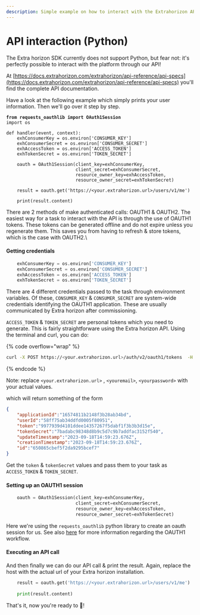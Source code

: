 ```yaml
---
description: Simple example on how to interact with the Extrahorizon API using python
---
```


# API interaction (Python)

The Extra horizon SDK currently does not support Python, but fear not: it's perfectly possible to interact with the platform through our API!

At [https://docs.extrahorizon.com/extrahorizon/api-reference/api-specs](https://docs.extrahorizon.com/extrahorizon/api-reference/api-specs) you'll find the complete API documentation.

Have a look at the following example which simply prints your user information. Then we'll go over it step by step.

<pre class="language-python" data-line-numbers><code class="lang-python"><strong>from requests_oauthlib import OAuth1Session
</strong>import os

def handler(event, context):
    exhConsumerKey = os.environ['CONSUMER_KEY']
    exhConsumerSecret = os.environ['CONSUMER_SECRET']
    exhAccessToken = os.environ['ACCESS_TOKEN']
    exhTokenSecret = os.environ['TOKEN_SECRET']

    oauth = OAuth1Session(client_key=exhConsumerKey,
                          client_secret=exhConsumerSecret,
                          resource_owner_key=exhAccessToken,
                          resource_owner_secret=exhTokenSecret)

    result = oauth.get('https://&#x3C;your.extrahorizon.url>/users/v1/me')
    
    print(result.content)
</code></pre>

There are 2 methods of make authenticated calls: OAUTH1 & OAUTH2. The easiest way for a task to interact with the API is through the use of OAUTH1 tokens. These tokens can be generated offline and do not expire unless you regenerate them. This saves you from having to refresh & store tokens, which is the case with OAUTH2.\\

#### Getting credentials

```python
    exhConsumerKey = os.environ['CONSUMER_KEY']
    exhConsumerSecret = os.environ['CONSUMER_SECRET']
    exhAccessToken = os.environ['ACCESS_TOKEN']
    exhTokenSecret = os.environ['TOKEN_SECRET']
```

There are 4 different credentials passed to the task through environment variables. Of these, `CONSUMER_KEY` & `CONSUMER_SECRET` are system-wide credentials identifying the OAUTH1 application. These are usually communicated by Extra horizon after commissioning.

`ACCESS_TOKEN` & `TOKEN_SECRET` are personal tokens which you need to generate. This is fairly straightforware using the Extra horizon API. Using the terminal and curl, you can do:

{% code overflow="wrap" %}
```bash
curl -X POST https://<your.extrahorizon.url>/auth/v2/oauth1/tokens  -H 'Content-Type: application/json' -d '{ "email": "<youremail>", "password": "<yourpassword>" }'
```
{% endcode %}

Note: replace `<your.extrahorizon.url>` , `<youremail>`, `<yourpassword>` with your actual values.

which will return something of the form

```json
{
    "applicationId":"16574811b2148f3b28ab34bd",
    "userId":"58ff75ab34ddfd0005f80951",
    "token":"9977939d4101ddee14357267f5dabf1f3b3b3d15e",
    "tokenSecret":"7badabc98348d8b9c5d7c9b7addfac3152f540",
    "updateTimestamp":"2023-09-18T14:59:23.676Z",
    "creationTimestamp":"2023-09-18T14:59:23.676Z",
    "id":"650865cbef5f2da9295bcef7"
}
```

Get the `token` & `tokenSecret` values and pass them to your task as `ACCESS_TOKEN` & `TOKEN_SECRET`.

#### Setting up an OAUTH1 session

```python
    oauth = OAuth1Session(client_key=exhConsumerKey,
                          client_secret=exhConsumerSecret,
                          resource_owner_key=exhAccessToken,
                          resource_owner_secret=exhTokenSecret)
```

Here we're using the `requests_oauthlib` python library to create an oauth session for us. See also [here](https://requests-oauthlib.readthedocs.io/en/latest/oauth1\_workflow.html) for more information regarding the OAUTH1 workflow.

#### Executing an API call

And then finally we can do our API call & print the result. Again, replace the host with the actual url of your Extra horizon installation.

```python
    result = oauth.get('https://<your.extrahorizon.url>/users/v1/me')
    
    print(result.content)
```

That's it, now you're ready to :rocket:!
